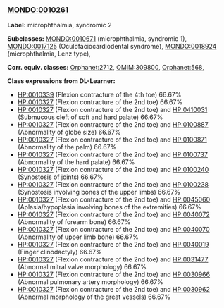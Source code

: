 
### [MONDO:0010261](http://purl.obolibrary.org/obo/MONDO_0010261)
**Label:** microphthalmia, syndromic 2

**Subclasses:** [MONDO:0010671](http://purl.obolibrary.org/obo/MONDO_0010671) (microphthalmia, syndromic 1), [MONDO:0017125](http://purl.obolibrary.org/obo/MONDO_0017125) (Oculofaciocardiodental syndrome), [MONDO:0018924](http://purl.obolibrary.org/obo/MONDO_0018924) (microphthalmia, Lenz type), 

**Corr. equiv. classes:** [Orphanet:2712](http://www.orpha.net/ORDO/Orphanet_2712), [OMIM:309800](http://purl.obolibrary.org/obo/OMIM_309800), [Orphanet:568](http://www.orpha.net/ORDO/Orphanet_568), 

**Class expressions from DL-Learner:**

- [HP:0010339](http://purl.obolibrary.org/obo/HP_0010339) (Flexion contracture of the 4th toe) 66.67%
- [HP:0010327](http://purl.obolibrary.org/obo/HP_0010327) (Flexion contracture of the 2nd toe) 66.67%
- [HP:0010327](http://purl.obolibrary.org/obo/HP_0010327) (Flexion contracture of the 2nd toe) and [HP:0410031](http://purl.obolibrary.org/obo/HP_0410031) (Submucous cleft of soft and hard palate) 66.67%
- [HP:0010327](http://purl.obolibrary.org/obo/HP_0010327) (Flexion contracture of the 2nd toe) and [HP:0100887](http://purl.obolibrary.org/obo/HP_0100887) (Abnormality of globe size) 66.67%
- [HP:0010327](http://purl.obolibrary.org/obo/HP_0010327) (Flexion contracture of the 2nd toe) and [HP:0100871](http://purl.obolibrary.org/obo/HP_0100871) (Abnormality of the palm) 66.67%
- [HP:0010327](http://purl.obolibrary.org/obo/HP_0010327) (Flexion contracture of the 2nd toe) and [HP:0100737](http://purl.obolibrary.org/obo/HP_0100737) (Abnormality of the hard palate) 66.67%
- [HP:0010327](http://purl.obolibrary.org/obo/HP_0010327) (Flexion contracture of the 2nd toe) and [HP:0100240](http://purl.obolibrary.org/obo/HP_0100240) (Synostosis of joints) 66.67%
- [HP:0010327](http://purl.obolibrary.org/obo/HP_0010327) (Flexion contracture of the 2nd toe) and [HP:0100238](http://purl.obolibrary.org/obo/HP_0100238) (Synostosis involving bones of the upper limbs) 66.67%
- [HP:0010327](http://purl.obolibrary.org/obo/HP_0010327) (Flexion contracture of the 2nd toe) and [HP:0045060](http://purl.obolibrary.org/obo/HP_0045060) (Aplasia/hypoplasia involving bones of the extremities) 66.67%
- [HP:0010327](http://purl.obolibrary.org/obo/HP_0010327) (Flexion contracture of the 2nd toe) and [HP:0040072](http://purl.obolibrary.org/obo/HP_0040072) (Abnormality of forearm bone) 66.67%
- [HP:0010327](http://purl.obolibrary.org/obo/HP_0010327) (Flexion contracture of the 2nd toe) and [HP:0040070](http://purl.obolibrary.org/obo/HP_0040070) (Abnormality of upper limb bone) 66.67%
- [HP:0010327](http://purl.obolibrary.org/obo/HP_0010327) (Flexion contracture of the 2nd toe) and [HP:0040019](http://purl.obolibrary.org/obo/HP_0040019) (Finger clinodactyly) 66.67%
- [HP:0010327](http://purl.obolibrary.org/obo/HP_0010327) (Flexion contracture of the 2nd toe) and [HP:0031477](http://purl.obolibrary.org/obo/HP_0031477) (Abnormal mitral valve morphology) 66.67%
- [HP:0010327](http://purl.obolibrary.org/obo/HP_0010327) (Flexion contracture of the 2nd toe) and [HP:0030966](http://purl.obolibrary.org/obo/HP_0030966) (Abnormal pulmonary artery morphology) 66.67%
- [HP:0010327](http://purl.obolibrary.org/obo/HP_0010327) (Flexion contracture of the 2nd toe) and [HP:0030962](http://purl.obolibrary.org/obo/HP_0030962) (Abnormal morphology of the great vessels) 66.67%



